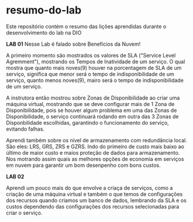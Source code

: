# resumo-do-lab
Este repositório contém o resumo das lições aprendidas durante o desenvolvimento do lab na DIO

**LAB 01**
Nesse Lab é falado sobre  Benefícios da Nuvem!

A primeiro momento são mostrados os valores de SLA ("Service Level Agremment"), mostrando os Tempos de Inatividade de um serviço. O qual mostra que quanto mais noves(9) houver na porcentagem de SLA de um serviço, significa que menor será o tempo de indisponibilidade de um serviço, quanto menos noves(9), mairo será o tempo de indisponibilidade de um serviço.

A instrutora então mostrou sobre Zonas de Disponibilidade ao criar uma máquina virtual, mostrando que se deve configurar mais de 1 Zona de Disponibilidade, pois se houver algum problema em uma das Zonas de Disponibilidade, o serviço continuará rodando em outra das 3 Zonas de Disponbilidade escolhidas, garantindo o funcionamento do serviço, evitando falhas.

Aprendi também sobre os nível de armazenamento com redundância local. São eles: LRS, GRS, ZRS e GZRS. Indo do primeiro de custo mais baixo ao último de maior custo e maios proteção de dados para armazenamento.
Nos motrando assim quais as melhores opções de economia em serviços em nuvem para garantir um bom desenpenho com bons custos.

**LAB 02**

Aprendi um pouco mais do que envolve a criaça de serviços, como a  criação de uma máquina virtual e também o que temos de configurações dos recursos quando criamos um banco de dados, lembrando da SLA e os custos dependendo das configurações dos recursos selecionadas para criar o serviço.
